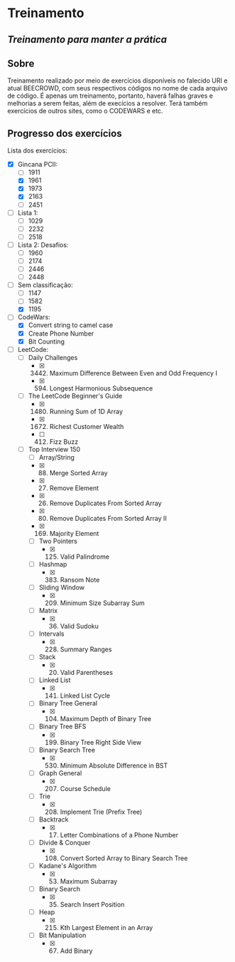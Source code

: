 # Treinamento
## *Treinamento para manter a prática*

Sobre
-----

Treinamento realizado por meio de exercícios disponíveis no falecido URI e atual BEECROWD, com seus respectivos códigos no nome de cada arquivo de código.
É apenas um treinamento, portanto, haverá falhas graves e melhorias a serem feitas, além de execícios a resolver.
Terá também exercícios de outros sites, como o CODEWARS e etc.

Progresso dos exercícios
------------------------
Lista dos exercícios:
- [X] Gincana PCII:
  - [ ] 1911
  - [X] 1961
  - [X] 1973
  - [X] 2163
  - [ ] 2451
- [ ] Lista 1:
  - [ ] 1029
  - [ ] 2232
  - [ ] 2518
- [ ] Lista 2: Desafios:
  - [ ] 1960
  - [ ] 2174
  - [ ] 2446
  - [ ] 2448
- [ ] Sem classificação:
  - [ ] 1147
  - [ ] 1582
  - [x] 1195
- [ ] CodeWars:
  - [X] Convert string to camel case
  - [X] Create Phone Number
  - [X] Bit Counting
- [ ] LeetCode:
  - [ ] Daily Challenges
    - [X] 3442. Maximum Difference Between Even and Odd Frequency I
    - [X] 594. Longest Harmonious Subsequence
  - [ ] The LeetCode Beginner's Guide
    - [X] 1480. Running Sum of 1D Array
    - [X] 1672. Richest Customer Wealth
    - [ ] 412. Fizz Buzz
  - [ ] Top Interview 150
    - [ ]  Array/String
      - [X] 88. Merge Sorted Array
      - [X] 27. Remove Element
      - [X] 26. Remove Duplicates From Sorted Array
      - [X] 80. Remove Duplicates From Sorted Array II
      - [X] 169. Majority Element
    - [ ] Two Pointers
      - [X] 125. Valid Palindrome
    - [ ] Hashmap
      - [X] 383. Ransom Note
    - [ ] Sliding Window
      - [X] 209. Minimum Size Subarray Sum
    - [ ] Matrix
      - [X] 36. Valid Sudoku
    - [ ] Intervals
      - [X] 228. Summary Ranges
    - [ ] Stack
      - [X] 20. Valid Parentheses
    - [ ] Linked List
      - [X] 141. Linked List Cycle
    - [ ] Binary Tree General
      - [X] 104. Maximum Depth of Binary Tree
    - [ ] Binary Tree BFS
      - [X] 199. Binary Tree Right Side View
    - [ ] Binary Search Tree
      - [X] 530. Minimum Absolute Difference in BST
    - [ ] Graph General
      - [X] 207. Course Schedule
    - [ ] Trie
      - [X] 208. Implement Trie (Prefix Tree)
    - [ ] Backtrack
      - [X] 17. Letter Combinations of a Phone Number
    - [ ] Divide & Conquer
      - [X] 108. Convert Sorted Array to Binary Search Tree
    - [ ] Kadane's Algorithm
      - [X] 53. Maximum Subarray
    - [ ] Binary Search
      - [X] 35. Search Insert Position
    - [ ] Heap
      - [X] 215. Kth Largest Element in an Array
    - [ ] Bit Manipulation
      - [X] 67. Add Binary
